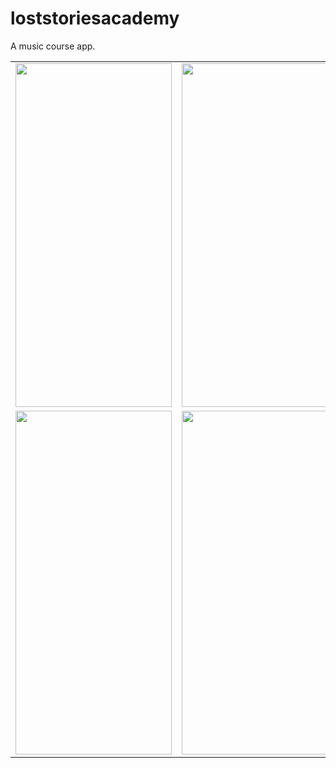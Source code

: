 # loststoriesacademy

A music course app.

<table>

  <tr>
    <td valign="top"><img src="https://user-images.githubusercontent.com/23309033/168635564-79dfeead-3327-44c4-a42a-ff21c56e0abf.png" width="250" height="550"></td>
    <td valign="top"><img src="https://user-images.githubusercontent.com/23309033/168633355-641d672c-ca71-4fcb-aeda-ff5f2072020a.png" width="250" height="550"></td>
    <td valign="top"><img src="https://user-images.githubusercontent.com/23309033/168633444-403bce94-407b-4b5e-9ef3-529cc889d836.png" width="250" height="550"></td>
   
  </tr>
   <tr>
    <td valign="top"><img src="https://user-images.githubusercontent.com/23309033/168633601-a77bce04-de45-42ff-926b-cbd43ab83599.png" width="250" height="550"></td>
    <td valign="top"><img src="https://user-images.githubusercontent.com/23309033/168633786-9c6421c2-9690-440e-9b49-f804f7ab95cd.png" width="250" height="550"></td>
   
  </tr>
 </table>


 







